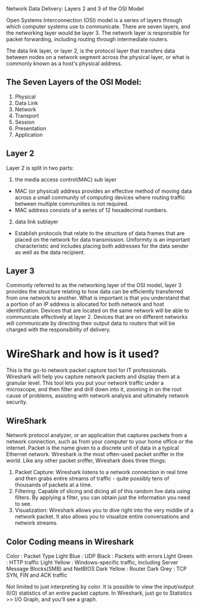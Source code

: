 Network Data Delivery: Layers 2 and 3 of the OSI Model

Open Systems Interconnection (OSI) model is a series of layers through which computer systems use to communicate. There are seven layers, and the networking layer would be layer 3. The network layer is responsible for packet forwarding, including routing through intermediate routers.
 
The data link layer, or layer 2, is the protocol layer that transfers data between nodes on a network segment across the physical layer, or what is commonly known as a host's physical address.
 
## The Seven Layers of the OSI Model:
1. Physical
2. Data Link
3. Network
4. Transport
5. Session
6. Presentation
7. Application

## Layer 2

Layer 2 is split in two parts:
1. the media access control(MAC) sub layer
* MAC (or physical) address provides an effective method of moving data across a small community of computing devices where routing traffic between multiple communities is not required.
* MAC address consists of a series of 12 hexadecimal numbers.
2. data link sublayer
* Establish protocols that relate to the structure of data frames that are placed on the network for data transmission. Uniformity is an important characteristic and includes placing both addresses for the data sender as well as the data recipient.

## Layer 3

Commonly referred to as the networking layer of the OSI model, layer 3 provides the structure relating to how data can be efficiently transferred from one network to another.
What is important is that you understand that a portion of an IP address is allocated for both network and host identification. Devices that are located on the same network will be able to communicate effectively at layer 2. Devices that are on different networks will communicate by directing their output data to routers that will be charged with the responsibility of delivery.

# WireShark and how is it used?

This is the go-to network packet capture tool for IT professionals. Wireshark will help you capture network packets and display them at a granular level. This tool lets you put your network traffic under a microscope, and then filter and drill down into it, zooming in on the root cause of problems, assisting with network analysis and ultimately network security.
 
## WireShark
 
Network protocol analyzer, or an application that captures packets from a network connection, such as from your computer to your home office or the internet. Packet is the name given to a discrete unit of data in a typical Ethernet network.
Wireshark is the most often-used packet sniffer in the world. Like any other packet sniffer, Wireshark does three things:
1. Packet Capture: Wireshark listens to a network connection in real time and then grabs entire streams of traffic  - quite possibly tens of thousands of packets at a time.
2. Filtering: Capable of slicing and dicing all of this random live data using filters. By applying a filter, you can obtain just the information you need to see.
3. Visualization: Wireshark allows you to dive right into the very middle of a network packet. It also allows you to visualize entire conversations and network streams.

## Color Coding means in Wireshark

Color : Packet Type
Light Blue : UDP
Black : Packets with errors
Light Green : HTTP traffic
Light Yellow : Windows-specific traffic, including Server Message Blocks(SMB) and NetBIOS
Dark Yellow : Router
Dark Grey : TCP SYN, FIN and ACK traffic

Not limited to just interpreting by color. It is possible to view the input/output (I/O) statistics of an entire packet capture. In Wireshark, just go to Statistics >> I/O Graph, and you'll see a graph. 
